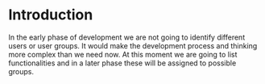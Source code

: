 # Introduction

In the early phase of development we are not going to identify different users or user groups.
It would make the development process and thinking more complex than we need now.
At this moment we are going to list functionalities and in a later phase these will be assigned 
to possible groups.